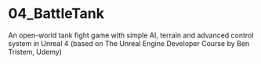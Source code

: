 # 04_BattleTank
An open-world tank fight game with simple AI, terrain and advanced control system in Unreal 4 (based on The Unreal Engine Developer Course by Ben Tristem, Udemy)
